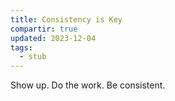 ```yaml
---
title: Consistency is Key
compartir: true
updated: 2023-12-04
tags:
  - stub
---
```



Show up. Do the work. Be consistent.
